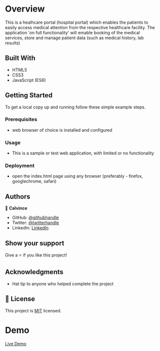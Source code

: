 # Overview
This is a healhcare portal (hospital portal) which enables the patients to easily access medical attention from the respective healthcare facility. The application 'on full functionality' will emable booking of the medical services, store and manage patient data (such as medical history, lab results)
 
## Built With

- HTML5
- CSS3
- JavaScript (ES6)


## Getting Started

To get a local copy up and running follow these simple example steps.

### Prerequisites
- web browser of choice is installed and configured

### Usage
 - This is a sample or test web application, with limited or no functionality

### Deployment
 - open the index.html page using any browser (preferably - firefox, googlechrome, safari)

## Authors

👤 **Calvince**

- GitHub: [@githubhandle](https://github.com/calvnce)
- Twitter: [@twitterhandle](https://twitter.com/sir_coly)
- LinkedIn: [LinkedIn](https://linkedin.com/in/sir_coly)


## Show your support

Give a ⭐️ if you like this project!

## Acknowledgments

- Hat tip to anyone who helped complete the project


## 📝 License

This project is [MIT](LICENSE) licensed.


# Demo
[Live Demo](https://calvnce.github.io/hospitalportal/)

